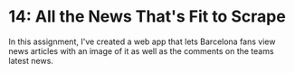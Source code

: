 # 14: All the News That's Fit to Scrape

In this assignment, I've created a web app that lets Barcelona fans view news articles with an image of it as well as the comments on the teams latest news. 


